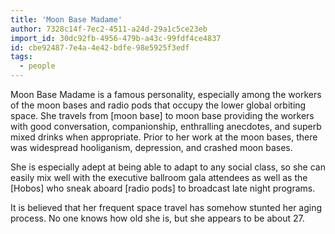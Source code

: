 ```yaml
---
title: 'Moon Base Madame'
author: 7328c14f-7ec2-4511-a24d-29a1c5ce23eb
import_id: 30dc92fb-4956-479b-a43c-99fdf4ce4837
id: cbe92487-7e4a-4e42-bdfe-98e5925f3edf
tags:
  - people
---
```

Moon Base Madame is a famous personality, especially among the workers of the moon bases and radio pods that occupy the lower global orbiting space. She travels from [moon base] to moon base providing the workers with good conversation, companionship, enthralling anecdotes, and superb mixed drinks when appropriate. Prior to her work at the moon bases, there was widespread hooliganism, depression, and crashed moon bases.

She is especially adept at being able to adapt to any social class, so she can easily mix well with the executive ballroom gala attendees as well as the [Hobos] who sneak aboard [radio pods] to broadcast late night programs.

It is believed that her frequent space travel has somehow stunted her aging process. No one knows how old she is, but she appears to be about 27.